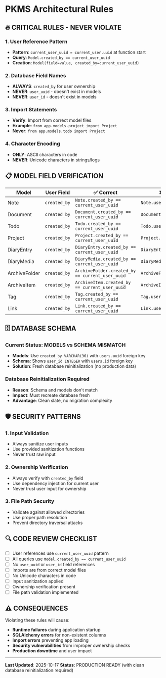 # PKMS Architectural Rules

## 🔥 CRITICAL RULES - NEVER VIOLATE

### 1. User Reference Pattern
- **Pattern**: `current_user_uuid = current_user.uuid` at function start
- **Query**: `Model.created_by == current_user_uuid`
- **Creation**: `Model(field=value, created_by=current_user_uuid)`

### 2. Database Field Names
- **ALWAYS**: `created_by` for user ownership
- **NEVER**: `user_uuid` - doesn't exist in models
- **NEVER**: `user_id` - doesn't exist in models

### 3. Import Statements
- **Verify**: Import from correct model files
- **Example**: `from app.models.project import Project`
- **Never**: `from app.models.todo import Project`

### 4. Character Encoding
- **ONLY**: ASCII characters in code
- **NEVER**: Unicode characters in strings/logs

## 📋 MODEL FIELD VERIFICATION

| Model | User Field | ✅ Correct | ❌ Wrong |
|-------|------------|-----------|----------|
| Note | `created_by` | `Note.created_by == current_user_uuid` | `Note.user_uuid` |
| Document | `created_by` | `Document.created_by == current_user_uuid` | `Document.user_uuid` |
| Todo | `created_by` | `Todo.created_by == current_user_uuid` | `Todo.user_uuid` |
| Project | `created_by` | `Project.created_by == current_user_uuid` | `Project.user_uuid` |
| DiaryEntry | `created_by` | `DiaryEntry.created_by == current_user_uuid` | `DiaryEntry.user_uuid` |
| DiaryMedia | `created_by` | `DiaryMedia.created_by == current_user_uuid` | `DiaryMedia.user_uuid` |
| ArchiveFolder | `created_by` | `ArchiveFolder.created_by == current_user_uuid` | `ArchiveFolder.user_uuid` |
| ArchiveItem | `created_by` | `ArchiveItem.created_by == current_user_uuid` | `ArchiveItem.user_uuid` |
| Tag | `created_by` | `Tag.created_by == current_user_uuid` | `Tag.user_uuid` |
| Link | `created_by` | `Link.created_by == current_user_uuid` | `Link.user_uuid` |

## 🗄️ DATABASE SCHEMA

### Current Status: MODELS vs SCHEMA MISMATCH
- **Models**: Use `created_by VARCHAR(36)` with `users.uuid` foreign key
- **Schema**: Shows `user_id INTEGER` with `users.id` foreign key
- **Solution**: Fresh database reinitialization (no production data)

### Database Reinitialization Required
- **Reason**: Schema and models don't match
- **Impact**: Must recreate database fresh
- **Advantage**: Clean slate, no migration complexity

## 🛡️ SECURITY PATTERNS

### 1. Input Validation
- Always sanitize user inputs
- Use provided sanitization functions
- Never trust raw input

### 2. Ownership Verification
- Always verify with `created_by` field
- Use dependency injection for current user
- Never trust user input for ownership

### 3. File Path Security
- Validate against allowed directories
- Use proper path resolution
- Prevent directory traversal attacks

## 🔍 CODE REVIEW CHECKLIST

- [ ] User references use `current_user_uuid` pattern
- [ ] All queries use `Model.created_by == current_user_uuid`
- [ ] No `user_uuid` or `user_id` field references
- [ ] Imports are from correct model files
- [ ] No Unicode characters in code
- [ ] Input sanitization applied
- [ ] Ownership verification present
- [ ] File path validation implemented

## ⚠️ CONSEQUENCES

Violating these rules will cause:
- **Runtime failures** during application startup
- **SQLAlchemy errors** for non-existent columns
- **Import errors** preventing app loading
- **Security vulnerabilities** from improper ownership checks
- **Production downtime** and user impact

---

**Last Updated**: 2025-10-17
**Status**: PRODUCTION READY (with clean database reinitialization required)